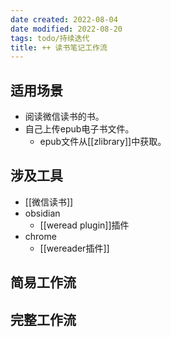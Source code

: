 ```yaml
---
date created: 2022-08-04
date modified: 2022-08-20
tags: todo/持续迭代
title: ++ 读书笔记工作流
---
```


## 适用场景

- 阅读微信读书的书。
- 自己上传epub电子书文件。
	- epub文件从[[zlibrary]]中获取。

## 涉及工具

- [[微信读书]]
- obsidian
	- [[weread plugin]]插件
- chrome
	- [[wereader插件]]

## 简易工作流

## 完整工作流
